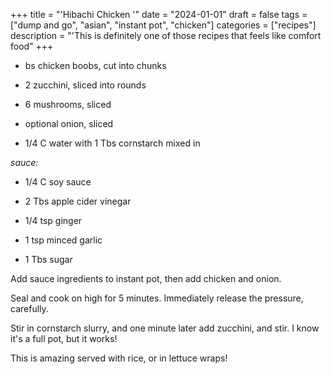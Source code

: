 ﻿+++
title = "'Hibachi Chicken '"
date = "2024-01-01"
draft = false
tags = ["dump and go", "asian", "instant pot", "chicken"]
categories = ["recipes"]
description = "'This is definitely one of those recipes that feels like comfort food"
+++

* bs chicken boobs, cut into chunks


* 2 zucchini, sliced into rounds


* 6 mushrooms, sliced


* optional onion, sliced


* 1/4 C water with 1 Tbs cornstarch mixed in

_sauce:_

* 1/4 C soy sauce


* 2 Tbs apple cider vinegar


* 1/4 tsp ginger


* 1 tsp minced garlic


* 1 Tbs sugar

Add sauce ingredients to instant pot, then add chicken and onion.

Seal and cook on high for 5 minutes. Immediately release the pressure, carefully.

Stir in cornstarch slurry, and one minute later add zucchini, and stir. I know it's a full pot, but it works!

This is amazing served with rice, or in lettuce wraps!